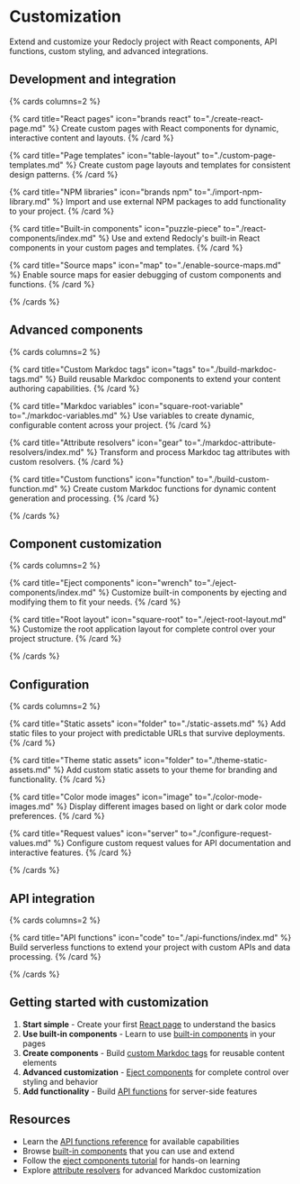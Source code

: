 # Customization

Extend and customize your Redocly project with React components, API functions, custom styling, and advanced integrations.

## Development and integration

{% cards columns=2 %}

{% card title="React pages" icon="brands react" to="./create-react-page.md" %}
Create custom pages with React components for dynamic, interactive content and layouts.
{% /card %}

{% card title="Page templates" icon="table-layout" to="./custom-page-templates.md" %}
Create custom page layouts and templates for consistent design patterns.
{% /card %}

{% card title="NPM libraries" icon="brands npm" to="./import-npm-library.md" %}
Import and use external NPM packages to add functionality to your project.
{% /card %}

{% card title="Built-in components" icon="puzzle-piece" to="./react-components/index.md" %}
Use and extend Redocly's built-in React components in your custom pages and templates.
{% /card %}

{% card title="Source maps" icon="map" to="./enable-source-maps.md" %}
Enable source maps for easier debugging of custom components and functions.
{% /card %}

{% /cards %}

## Advanced components

{% cards columns=2 %}

{% card title="Custom Markdoc tags" icon="tags" to="./build-markdoc-tags.md" %}
Build reusable Markdoc components to extend your content authoring capabilities.
{% /card %}

{% card title="Markdoc variables" icon="square-root-variable" to="./markdoc-variables.md" %}
Use variables to create dynamic, configurable content across your project.
{% /card %}

{% card title="Attribute resolvers" icon="gear" to="./markdoc-attribute-resolvers/index.md" %}
Transform and process Markdoc tag attributes with custom resolvers.
{% /card %}

{% card title="Custom functions" icon="function" to="./build-custom-function.md" %}
Create custom Markdoc functions for dynamic content generation and processing.
{% /card %}

{% /cards %}

## Component customization

{% cards columns=2 %}

{% card title="Eject components" icon="wrench" to="./eject-components/index.md" %}
Customize built-in components by ejecting and modifying them to fit your needs.
{% /card %}

{% card title="Root layout" icon="square-root" to="./eject-root-layout.md" %}
Customize the root application layout for complete control over your project structure.
{% /card %}

{% /cards %}

## Configuration

{% cards columns=2 %}

{% card title="Static assets" icon="folder" to="./static-assets.md" %}
Add static files to your project with predictable URLs that survive deployments.
{% /card %}

{% card title="Theme static assets" icon="folder" to="./theme-static-assets.md" %}
Add custom static assets to your theme for branding and functionality.
{% /card %}

{% card title="Color mode images" icon="image" to="./color-mode-images.md" %}
Display different images based on light or dark color mode preferences.
{% /card %}

{% card title="Request values" icon="server" to="./configure-request-values.md" %}
Configure custom request values for API documentation and interactive features.
{% /card %}

{% /cards %}

## API integration

{% cards columns=2 %}

{% card title="API functions" icon="code" to="./api-functions/index.md" %}
Build serverless functions to extend your project with custom APIs and data processing.
{% /card %}

{% /cards %}

## Getting started with customization

1. **Start simple** - Create your first [React page](./create-react-page.md) to understand the basics
2. **Use built-in components** - Learn to use [built-in components](./react-components/index.md) in your pages
3. **Create components** - Build [custom Markdoc tags](./build-markdoc-tags.md) for reusable content elements
4. **Advanced customization** - [Eject components](./eject-components/index.md) for complete control over styling and behavior
5. **Add functionality** - Build [API functions](./api-functions/create-api-functions.md) for server-side features

## Resources

- Learn the [API functions reference](./api-functions/api-functions-reference.md) for available capabilities
- Browse [built-in components](./react-components/list/index.md) that you can use and extend
- Follow the [eject components tutorial](./eject-components/eject-components-tutorial/index.md) for hands-on learning
- Explore [attribute resolvers](./markdoc-attribute-resolvers/index.md) for advanced Markdoc customization


